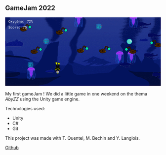 ## GameJam 2022

<img src="images/gamejam2022/gameJam2022.gif?raw=true"/>

My first gameJam ! We did a little game in one weekend on the thema *AbyZZ* using the Unity game engine.

Technologies used: 

- Unity
- C#
- Git

This project was made with T. Quentel, M. Bechin and Y. Langlois.

[Github](https://github.com/ThomasQtl/game-jam-octobre-2022)
